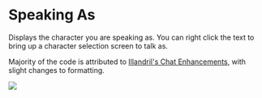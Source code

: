 # Speaking As
Displays the character you are speaking as. You can right click the text to bring up a character selection screen to talk as.

Majority of the code is attributed to [Illandril's Chat Enhancements](https://github.com/illandril/FoundryVTT-chat-enhancements), with slight changes to formatting.

![](https://github.com/MrVauxs/speak-as/blob/master/image.png?raw=true)
